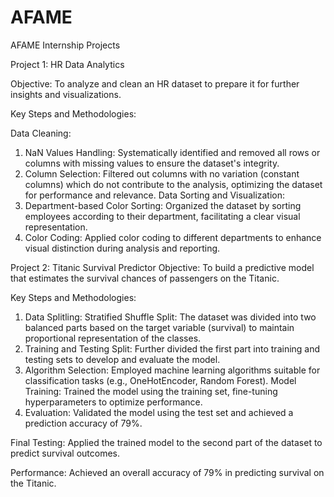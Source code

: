 # AFAME
AFAME Internship Projects


Project 1: HR Data Analytics

Objective: To analyze and clean an HR dataset to prepare it for further insights and visualizations.

Key Steps and Methodologies:

Data Cleaning:
  1. NaN Values Handling: Systematically identified and removed all rows or columns with missing values to ensure the dataset's integrity.
  2. Column Selection: Filtered out columns with no variation (constant columns) which do not contribute to the analysis, optimizing the dataset for performance         and relevance.
Data Sorting and Visualization:
  1. Department-based Color Sorting: Organized the dataset by sorting employees according to their department, facilitating a clear visual representation.
  2. Color Coding: Applied color coding to different departments to enhance visual distinction during analysis and reporting.


Project 2: Titanic Survival Predictor
Objective: To build a predictive model that estimates the survival chances of passengers on the Titanic.

Key Steps and Methodologies:

  1. Data Splitling: Stratified Shuffle Split: The dataset was divided into two balanced parts based on the target variable (survival) to maintain proportional           representation of the classes.
  2. Training and Testing Split: Further divided the first part into training and testing sets to develop and evaluate the model.
  3. Algorithm Selection: Employed machine learning algorithms suitable for classification tasks (e.g., OneHotEncoder, Random Forest).
      Model Training: Trained the model using the training set, fine-tuning hyperparameters to optimize performance.
  4. Evaluation: Validated the model using the test set and achieved a prediction accuracy of 79%.

Final Testing: Applied the trained model to the second part of the dataset to predict survival outcomes.

Performance: Achieved an overall accuracy of 79% in predicting survival on the Titanic.
